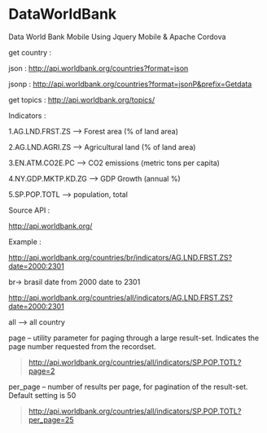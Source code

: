 # DataWorldBank
Data World Bank Mobile Using Jquery Mobile & Apache Cordova

get country :

json :
http://api.worldbank.org/countries?format=json

jsonp :
http://api.worldbank.org/countries?format=jsonP&prefix=Getdata

get topics :
http://api.worldbank.org/topics/

Indicators :

1.AG.LND.FRST.ZS --> Forest area (% of land area)

2.AG.LND.AGRI.ZS --> Agricultural land (% of land area)

3.EN.ATM.CO2E.PC --> CO2 emissions (metric tons per capita)

4.NY.GDP.MKTP.KD.ZG --> GDP Growth (annual %)

5.SP.POP.TOTL --> population, total

Source API :

http://api.worldbank.org/

Example :

http://api.worldbank.org/countries/br/indicators/AG.LND.FRST.ZS?date=2000:2301

br-> brasil
date from 2000
date to 2301

http://api.worldbank.org/countries/all/indicators/AG.LND.FRST.ZS?date=2000:2301

all --> all country

page – utility parameter for paging through a large result-set. Indicates the page number requested from the recordset.
> http://api.worldbank.org/countries/all/indicators/SP.POP.TOTL?page=2

per_page – number of results per page, for pagination of the result-set. Default setting is 50
> http://api.worldbank.org/countries/all/indicators/SP.POP.TOTL?per_page=25
